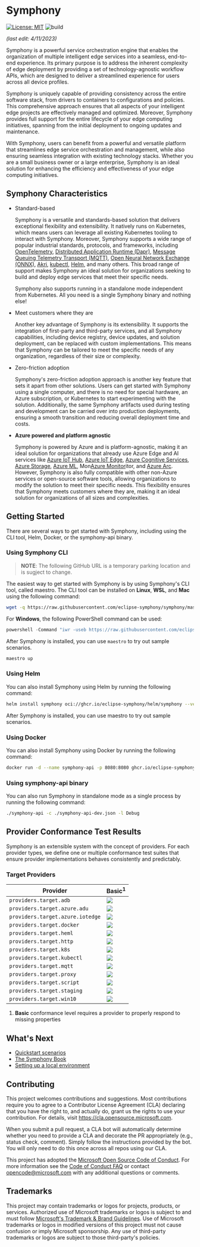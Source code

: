 # Symphony

[![License: MIT](https://img.shields.io/badge/License-MIT-yellow.svg)](https://opensource.org/licenses/MIT)
![build](https://github.com/eclipse-symphony/symphony/actions/workflows/go.yml/badge.svg)

_(last edit: 4/11/2023)_

Symphony is a powerful service orchestration engine that enables the organization of multiple intelligent edge services into a seamless, end-to-end experience. Its primary purpose is to address the inherent complexity of edge deployment by providing a set of technology-agnostic workflow APIs, which are designed to deliver a streamlined experience for users across all device profiles.

Symphony is uniquely capable of providing consistency across the entire software stack, from drivers to containers to configurations and policies. This comprehensive approach ensures that all aspects of your intelligent edge projects are effectively managed and optimized. Moreover, Symphony provides full support for the entire lifecycle of your edge computing initiatives, spanning from the initial deployment to ongoing updates and maintenance.

With Symphony, users can benefit from a powerful and versatile platform that streamlines edge service orchestration and management, while also ensuring seamless integration with existing technology stacks. Whether you are a small business owner or a large enterprise, Symphony is an ideal solution for enhancing the efficiency and effectiveness of your edge computing initiatives.

## Symphony Characteristics

* Standard-based

    Symphony is a versatile and standards-based solution that delivers exceptional flexibility and extensibility. It natively runs on Kubernetes, which means users can leverage all existing Kubernetes tooling to interact with Symphony. Moreover, Symphony supports a wide range of popular industrial standards, protocols, and frameworks, including [OpenTelemetry](https://opentelemetry.io/), [Distributed Application Runtime (Dapr)](https://dapr.io/), [Message Queuing Telemetry Transport (MQTT)](https://mqtt.org/), [Open Neural Network Exchange (ONNX)](https://onnx.ai/), [Akri](https://github.com/project-akri/akri), [kubectl](https://kubernetes.io/docs/reference/kubectl/kubectl/), [Helm](https://helm.sh/), and many others. This broad range of support makes Symphony an ideal solution for organizations seeking to build and deploy edge services that meet their specific needs.

    Symphony also supports running in a standalone mode independent from Kubernetes. All you need is a single Symphony binary and nothing else!

* Meet customers where they are

    Another key advantage of Symphony is its extensibility. It supports the integration of first-party and third-party services, and all Symphony capabilities, including device registry, device updates, and solution deployment, can be replaced with custom implementations. This means that Symphony can be tailored to meet the specific needs of any organization, regardless of their size or complexity.

* Zero-friction adoption

    Symphony's zero-friction adoption approach is another key feature that sets it apart from other solutions. Users can get started with Symphony using a single computer, and there is no need for special hardware, an Azure subscription, or Kubernetes to start experimenting with the solution. Additionally, the same Symphony artifacts used during testing and development can be carried over into production deployments, ensuring a smooth transition and reducing overall deployment time and costs.

- **Azure powered and platform agnostic**

    Symphony is powered by Azure and is platform-agnostic, making it an ideal solution for organizations that already use Azure Edge and AI services like [Azure IoT Hub](https://docs.microsoft.com/azure/iot-hub/), [Azure IoT Edge](https://azure.microsoft.com/services/iot-edge/), [Azure Cognitive Services](https://azure.microsoft.com/services/cognitive-services/), [Azure Storage](https://azure.microsoft.com/products/category/storage/), [Azure ML](https://azure.microsoft.com/services/machine-learning/), Mon[Azure Monitor](https://docs.microsoft.com/azure/azure-monitor/)itor, and [Azure Arc](https://learn.microsoft.com/azure/azure-arc/overview). However, Symphony is also fully compatible with other non-Azure services or open-source software tools, allowing organizations to modify the solution to meet their specific needs. This flexibility ensures that Symphony meets customers where they are, making it an ideal solution for organizations of all sizes and complexities.

## Getting Started
There are several ways to get started with Symphony, including using the CLI tool, Helm, Docker, or the symphony-api binary.

### Using Symphony CLI

> **NOTE**: The following GitHub URL is a temporary parking location and is sugject to change.

The easiest way to get started with Symphony is by using Symphony's CLI tool, called maestro. The CLI tool can be installed on **Linux**, **WSL**, and **Mac** using the following command:

```Bash
wget -q https://raw.githubusercontent.com/eclipse-symphony/symphony/master/cli/install/install.sh -O - | /bin/bash
```
For **Windows**, the following PowerShell command can be used:
```PowerShell
powershell -Command "iwr -useb https://raw.githubusercontent.com/eclipse-symphony/symphony/master/cli/install/install.ps1 | iex"
```
After Symphony is installed, you can use `maestro` to try out sample scenarios.

```bash
maestro up
```

### Using Helm
You can also install Symphony using Helm by running the following command:
```Bash
helm install symphony oci://ghcr.io/eclipse-symphony/helm/symphony --version '0.47.2'
```
After Symphony is installed, you can use maestro to try out sample scenarios.

### Using Docker
You can also install Symphony using Docker by running the following command:
```Bash
docker run -d --name symphony-api -p 8080:8080 ghcr.io/eclipse-symphony/symphony-api:0.47.1
```
### Using symphony-api binary
You can also run Symphony in standalone mode as a single process by running the following command:
```Bash
./symphony-api -c ./symphony-api-dev.json -l Debug
```
## Provider Conformance Test Results
Symphony is an extensible system with the concept of providers. For each provider types, we define one or multiple conformance test suites that ensure provider implementations behaves consistently and predictably.

### Target Providers

| Provider | Basic<sup>1</sup> | 
|--------|--------|
| ```providers.target.adb``` |![](https://byob.yarr.is/Haishi2016/badges/target-adb-app)|
| ```providers.target.azure.adu``` |![](https://byob.yarr.is/Haishi2016/badges/target-adu-app)|
| ```providers.target.azure.iotedge``` |![](https://byob.yarr.is/Haishi2016/badges/target-iotedge-app)|
| ```providers.target.docker```|![](https://byob.yarr.is/Haishi2016/badges/target-docker-app)|
| ```providers.target.heml```|![](https://byob.yarr.is/Haishi2016/badges/target-helm-app)|
| ```providers.target.http```|![](https://byob.yarr.is/Haishi2016/badges/target-http-app)|
| ```providers.target.k8s``` |![](https://byob.yarr.is/Haishi2016/badges/target-k8s-app)|
| ```providers.target.kubectl```|![](https://byob.yarr.is/Haishi2016/badges/target-kubectl-app)|
| ```providers.target.mqtt```|![](https://byob.yarr.is/Haishi2016/badges/target-mqtt-app)|
| ```providers.target.proxy```|![](https://byob.yarr.is/Haishi2016/badges/target-proxy-app)|
| ```providers.target.script```|![](https://byob.yarr.is/Haishi2016/badges/target-script-app)|
| ```providers.target.staging```|![](https://byob.yarr.is/Haishi2016/badges/target-staging-app)|
| ```providers.target.win10```|![](https://byob.yarr.is/Haishi2016/badges/target-win10-app)|

1. **Basic** conformance level requires a provider to properly respond to missing properties

## What's Next

* [Quickstart scenarios](./docs/symphony-book/quick_start/quick_start.md)
* [The Symphony Book](./docs/README.md)
* [Setting up a local environment](./test/localenv/README.md)

## Contributing

This project welcomes contributions and suggestions.  Most contributions require you to agree to a
Contributor License Agreement (CLA) declaring that you have the right to, and actually do, grant us
the rights to use your contribution. For details, visit https://cla.opensource.microsoft.com.

When you submit a pull request, a CLA bot will automatically determine whether you need to provide
a CLA and decorate the PR appropriately (e.g., status check, comment). Simply follow the instructions
provided by the bot. You will only need to do this once across all repos using our CLA.

This project has adopted the [Microsoft Open Source Code of Conduct](https://opensource.microsoft.com/codeofconduct/).
For more information see the [Code of Conduct FAQ](https://opensource.microsoft.com/codeofconduct/faq/) or
contact [opencode@microsoft.com](mailto:opencode@microsoft.com) with any additional questions or comments.

## Trademarks

This project may contain trademarks or logos for projects, products, or services. Authorized use of Microsoft 
trademarks or logos is subject to and must follow 
[Microsoft's Trademark & Brand Guidelines](https://www.microsoft.com/en-us/legal/intellectualproperty/trademarks/usage/general).
Use of Microsoft trademarks or logos in modified versions of this project must not cause confusion or imply Microsoft sponsorship.
Any use of third-party trademarks or logos are subject to those third-party's policies.
